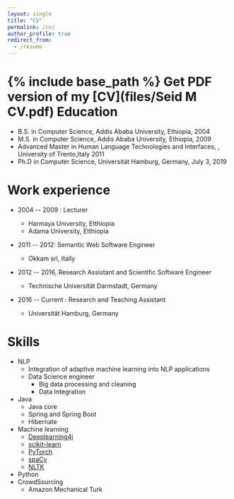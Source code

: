```yaml
---
layout: single
title: "CV"
permalink: /cv/
author_profile: true
redirect_from:
  - /resume
---
```


{% include base_path %}
Get PDF version of my [CV](files/Seid M CV.pdf)
Education
======
* B.S. in Computer Science, Addis Ababa University, Ethiopia, 2004
* M.S. in Computer Science, Addis Ababa University, Ethiopia, 2009
* Advanced Master in Human Language Technologies and Interfaces, , University of Trento,Italy 2011
* Ph.D in Computer Science, Universität Hamburg, Germany, July 3, 2019

Work experience
======
* 2004 -- 2009 : Lecturer
  * Harmaya University, Etthiopia
  * Adama University, Etthiopia

* 2011 -- 2012: Semantic Web Software Engineer
  * Okkam srl, Itally

* 2012 --  2016, Research Assistant and Scientific Software Engineer
  * Technische Universität Darmstadt, Germany
* 2016 -- Current : Research and Teaching Assistant
  * Universität Hamburg, Germany


Skills
======
* NLP
  * Integration of adaptive machine learning into NLP applications
  * Data Science engineer
      * Big data processing and cleaning
      * Data Integration
* Java
  * Java core
  * Spring and Spring Boot
  * Hibernate
* Machine learning
  * [Deeplearning4j](https://deeplearning4j.org/)
  * [scikit-learn](http://scikit-learn.org/stable/)
  * [PyTorch](https://pytorch.org)
  * [spaCy](https://spacy.io)
  * [NLTK](https://www.nltk.org)
* Python
* CrowdSourcing
  * Amazon Mechanical Turk
